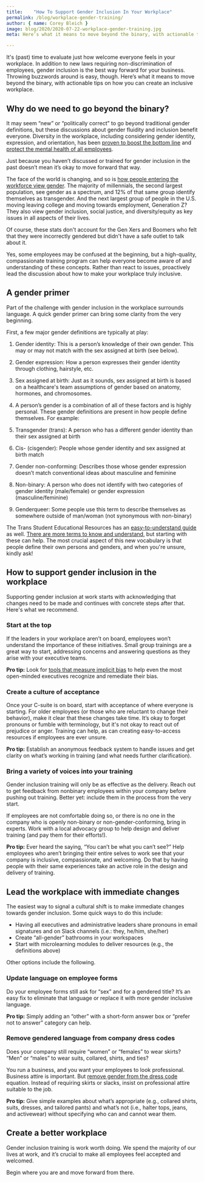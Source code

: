 ```yaml
---
title:    "How To Support Gender Inclusion In Your Workplace"
permalink: /blog/workplace-gender-training/
author: { name: Corey Bleich }
image: blog/2020/2020-07-22-workplace-gender-training.jpg
meta: Here’s what it means to move beyond the binary, with actionable tips on how you can create a gender inclusive workplace immediately and in your training resources. 

---
```


It's (past) time to evaluate just how welcome everyone feels in your workplace. In addition to new laws requiring non-discrimination of employees, gender inclusion is the best way forward for your business. Throwing buzzwords around is easy, though. Here’s what it means to move beyond the binary, with actionable tips on how you can create an inclusive workplace. 

## Why do we need to go beyond the binary? 

It may seem “new” or “politically correct” to go beyond traditional gender definitions, but these discussions about gender fluidity and inclusion benefit everyone. Diversity in the workplace, including considering gender identity, expression, and orientation, has been [proven to boost the bottom line](https://www.mckinsey.com/~/media/mckinsey/business%20functions/organization/our%20insights/delivering%20through%20diversity/delivering-through-diversity_full-report.ashx) and [protect the mental health of all employees](/blog/mental-health-training/). 

Just because you haven’t discussed or trained for gender inclusion in the past doesn’t mean it’s okay to move forward that way. 

The face of the world is changing, and so is [how people entering the workforce view gender](https://www.genderspectrum.org/quick-links/understanding-gender/). The majority of millennials, the second largest population, see gender as a spectrum, and 12% of that same group identify themselves as transgender. And the next largest group of people in the U.S. moving leaving college and moving towards employment, Generation Z? They also view gender inclusion, social justice, and diversity/equity as key issues in all aspects of their lives.

Of course, these stats don't account for the Gen Xers and Boomers who felt that they were incorrectly gendered but didn't have a safe outlet to talk about it. 

Yes, some employees may be confused at the beginning, but a high-quality, compassionate training program can help everyone become aware of and understanding of these concepts. Rather than react to issues, proactively lead the discussion about how to make your workplace truly inclusive.

## A gender primer

Part of the challenge with gender inclusion in the workplace surrounds language. A quick gender primer can bring some clarity from the very beginning.

First, a few major gender definitions are typically at play: 

1. Gender identity: This is a person’s knowledge of their own gender. This may or may not match with the sex assigned at birth (see below).

2. Gender expression: How a person expresses their gender identity through clothing, hairstyle, etc.

3. Sex assigned at birth: Just as it sounds, sex assigned at birth is based on a healthcare's team assumptions of gender based on anatomy, hormones, and chromosomes. 

4. A person’s gender is a combination of all of these factors and is highly personal. These gender definitions are present in how people define themselves. For example:

5. Transgender (trans): A person who has a different gender identity than their sex assigned at birth

6. Cis- (cisgender): People whose gender identity and sex assigned at birth match

7. Gender non-conforming: Describes those whose gender expression doesn’t match conventional ideas about masculine and feminine

8. Non-binary: A person who does not identify with two categories of gender identity (male/female) or gender expression (masculine/feminine)

9. Genderqueer: Some people use this term to describe themselves as somewhere outside of man/woman (not synonymous with non-binary)

The Trans Student Educational Resources has an [easy-to-understand guide](http://www.transstudent.org/gender) as well. [There are more terms to know and understand](https://www.refinery29.com/en-us/gender-identity-terms#slide-16), but starting with these can help. The most crucial aspect of this new vocabulary is that people define their own persons and genders, and when you're unsure, kindly ask!  

## How to support gender inclusion in the workplace

Supporting gender inclusion at work starts with acknowledging that changes need to be made and continues with concrete steps after that. Here's what we recommend. 

### Start at the top

If the leaders in your workplace aren’t on board, employees won’t understand the importance of these initiatives. Small group trainings are a great way to start, addressing concerns and answering questions as they arise with your executive teams. 

<strong>Pro tip:</strong> Look for [tools that measure implicit bias](https://implicit.harvard.edu/implicit/) to help even the most open-minded executives recognize and remediate their bias.

### Create a culture of acceptance 

Once your C-suite is on board, start with acceptance of where everyone is starting. For older employees (or those who are reluctant to change their behavior), make it clear that these changes take time. It’s okay to forget pronouns or fumble with terminology, but it's not okay to react out of prejudice or anger. Training can help, as can creating easy-to-access resources if employees are ever unsure.

<strong>Pro tip:</strong> Establish an anonymous feedback system to handle issues and get clarity on what’s working in training (and what needs further clarification).

### Bring a variety of voices into your training 

Gender inclusion training will only be as effective as the delivery. Reach out to get feedback from nonbinary employees within your company before pushing out training. Better yet: include them in the process from the very start. 

If employees are not comfortable doing so, or there is no one in the company who is openly non-binary or non-gender-conforming, bring in experts. Work with a local advocacy group to help design and deliver training (and pay them for their efforts!). 

<strong>Pro tip:</strong> Ever heard the saying, “You can’t be what you can’t see?” Help employees who aren’t bringing their entire selves to work see that your company is inclusive, compassionate, and welcoming. Do that by having people with their same experiences take an active role in the design and delivery of training.

## Lead the workplace with immediate changes 

The easiest way to signal a cultural shift is to make immediate changes towards gender inclusion. Some quick ways to do this include:

* Having all executives and administrative leaders share pronouns in email signatures and on Slack channels (i.e.: they, he/him, she/her) 
* Create “all-gender” bathrooms in your workspaces 
* Start with microlearning modules to deliver resources (e.g., the definitions above)

Other options include the following. 

### Update language on employee forms

Do your employee forms still ask for “sex” and for a gendered title? It’s an easy fix to eliminate that language or replace it with more gender inclusive language. 

<strong>Pro tip:</strong> Simply adding an “other” with a short-form answer box or “prefer not to answer” category can help.

### Remove gendered language from company dress codes

Does your company still require “women” or “females” to wear skirts? “Men” or “males” to wear suits, collared, shirts, and ties? 

You run a business, and you want your employees to look professional. Business attire is important. But [remove gender from the dress code](https://www.forbes.com/sites/forbeshumanresourcescouncil/2018/09/28/gender-based-dress-codes-human-resources-diversity-and-legal-impact/#64debde74f53) equation. Instead of requiring skirts or slacks, insist on professional attire suitable to the job. 

<strong>Pro tip:</strong> Give simple examples about what’s appropriate (e.g., collared shirts, suits, dresses, and tailored pants) and what’s not (i.e., halter tops, jeans, and activewear) without specifying who can and cannot wear them.

## Create a better workplace

Gender inclusion training is work worth doing. We spend the majority of our lives at work, and it’s crucial to make all employees feel accepted and welcomed. 

Begin where you are and move forward from there.